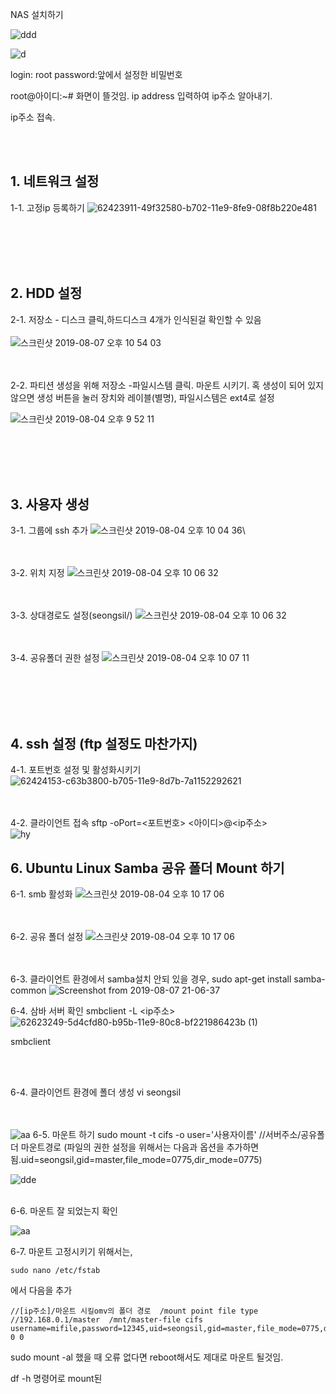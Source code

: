 NAS 설치하기


![ddd](https://user-images.githubusercontent.com/44438752/63148284-b1cb3980-c03b-11e9-93b6-3592c166ba2c.jpeg)

![d](https://user-images.githubusercontent.com/44438752/63148326-d0c9cb80-c03b-11e9-81e9-9f868d600383.jpeg)

login: root password:앞에서 설정한 비밀번호

root@아이디:~# 
화면이 뜰것임.
ip address 입력하여 ip주소 알아내기.

ip주소 접속.


<br/><br/>
## 1. 네트워크 설정
1-1. 고정ip 등록하기
![62423911-49f32580-b702-11e9-8fe9-08f8b220e481](https://user-images.githubusercontent.com/44438752/62628366-1f090b80-b966-11e9-8dc4-bb7cebbdf87f.png)

<br/><br/><br/><br/>

## 2. HDD 설정
2-1. 저장소 - 디스크 클릭,하드디스크 4개가 인식된걸 확인할 수 있음
<br/><br/>
![스크린샷 2019-08-07 오후 10 54 03](https://user-images.githubusercontent.com/44438752/62628442-4e1f7d00-b966-11e9-9534-4d5413b86163.png)

<br/><br/>
2-2. 파티션 생성을 위해 저장소 -파일시스템 클릭. 마운트 시키기. 혹 생성이 되어 있지 않으면 생성 버튼을 눌러 장치와 레이블(별명), 파일시스템은 ext4로 설정

![스크린샷 2019-08-04 오후 9 52 11](https://user-images.githubusercontent.com/44438752/62423946-d0a80280-b702-11e9-99cf-14696d7a914f.png)

<br/><br/><br/><br/>

## 3. 사용자 생성

3-1. 그룹에 ssh 추가
![스크린샷 2019-08-04 오후 10 04 36](https://user-images.githubusercontent.com/44438752/62424058-7e67e100-b704-11e9-905c-5f8689216458.png)\

<br/><br/>
3-2. 위치 지정
![스크린샷 2019-08-04 오후 10 06 32](https://user-images.githubusercontent.com/44438752/62424064-8758b280-b704-11e9-9780-6bac0d394f32.png)

<br/><br/>
3-3. 상대경로도 설정(seongsil/)
![스크린샷 2019-08-04 오후 10 06 32](https://user-images.githubusercontent.com/44438752/62618884-553b9080-b950-11e9-8f3f-b536a80417f8.png)


<br/><br/>
3-4. 공유폴더 권한 설정
![스크린샷 2019-08-04 오후 10 07 11](https://user-images.githubusercontent.com/44438752/62424075-ac4d2580-b704-11e9-93fc-25784a9d572b.png)


<br/><br/><br/><br/>

## 4. ssh 설정 (ftp 설정도 마찬가지)
4-1. 포트번호 설정 및 활성화시키기
![62424153-c63b3800-b705-11e9-8d7b-7a1152292621](https://user-images.githubusercontent.com/44438752/62628653-a5bde880-b966-11e9-9249-bba3c1fb3daa.png)

<br/><br/>
4-2. 클라이언트 접속
sftp -oPort=<포트번호> <아이디>@<ip주소>
<br/>
![hy](https://user-images.githubusercontent.com/44438752/62629256-cc305380-b967-11e9-89b0-0b33d0bba92c.png)



## 6. Ubuntu Linux Samba 공유 폴더 Mount 하기 
6-1. smb 활성화
![스크린샷 2019-08-04 오후 10 17 06](https://user-images.githubusercontent.com/44438752/62620499-6e464080-b954-11e9-94fc-685fc349084c.png)

<br/><br/>
6-2. 공유 폴더 설정
![스크린샷 2019-08-04 오후 10 17 06](https://user-images.githubusercontent.com/44438752/62620486-6ab2b980-b954-11e9-9b6d-826fb7086e1f.png)

<br/><br/>
6-3. 클라이언트 환경에서 samba설치 안되 있을 경우, sudo apt-get install samba-common
![Screenshot from 2019-08-07 21-06-37](https://user-images.githubusercontent.com/44438752/62622674-dea39080-b959-11e9-9b51-b15adb1c591c.png)

6-4. 삼바 서버 확인 smbclient -L <ip주소>
<br/>
![62623249-5d4cfd80-b95b-11e9-80c8-bf221986423b (1)](https://user-images.githubusercontent.com/44438752/62628787-f0d7fb80-b966-11e9-8fda-d3b7b1906478.png)

smbclient 

<br/><br/>

6-4. 클라이언트 환경에 폴더 생성
vi seongsil

<br/><br/>
![aa](https://user-images.githubusercontent.com/44438752/62623485-ec5a1580-b95b-11e9-8ee9-31c8285cbaba.png)
6-5. 마운트 하기
sudo mount -t cifs -o user='사용자이름' //서버주소/공유폴더 마운트경로  (파일의 권한 설정을 위해서는 다음과  옵션을  추가하면 됨.uid=seongsil,gid=master,file_mode=0775,dir_mode=0775)

![dde](https://user-images.githubusercontent.com/44438752/62629107-85425e00-b967-11e9-86d2-8b12259d0e4d.png)
<br/><br/>

6-6. 마운트 잘 되었는지 확인

![aa](https://user-images.githubusercontent.com/44438752/62629144-94291080-b967-11e9-8102-2fe968f09885.png)

6-7. 마운트 고정시키기 위해서는,

    sudo nano /etc/fstab

에서 다음을 추가

    //[ip주소]/마운트 시킬omv의 폴더 경로  /mount point file type
    //192.168.0.1/master  /mnt/master-file cifs username=mifile,password=12345,uid=seongsil,gid=master,file_mode=0775,dir_mode=0775 0 0

 
 sudo mount -al
 했을 때 오류 없다면 reboot해서도 제대로 마운트 될것임.
 
 df  -h  명령어로 mount된  
